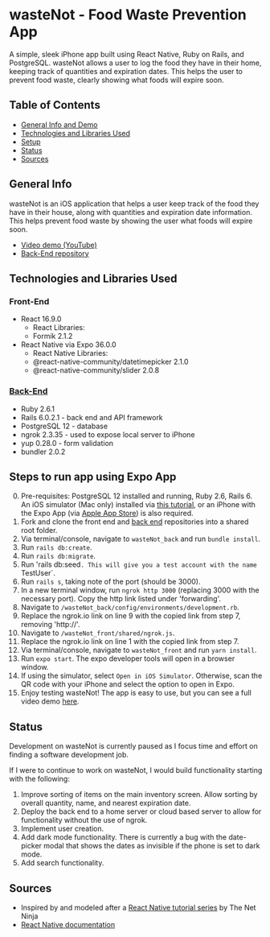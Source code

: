 # wasteNot - Food Waste Prevention App

A simple, sleek iPhone app built using React Native, Ruby on Rails, and PostgreSQL. wasteNot allows a user to log the food they have in their home, keeping track of quantities and expiration dates. This helps the user to prevent food waste, clearly showing what foods will expire soon.

## Table of Contents
* [General Info and Demo](#general-info)
* [Technologies and Libraries Used](#technologies-and-libraries-used)
* [Setup](#setup)
* [Status](#status)
* [Sources](#sources)

## General Info

wasteNot is an iOS application that helps a user keep track of the food they have in their house, along with quantities and expiration date information. This helps prevent food waste by showing the user what foods will expire soon.

* [Video demo (YouTube)](https://www.youtube.com/watch?v=CMciJQn_SA4&feature=youtu.be)
* [Back-End repository](https://github.com/kenave/wasteNot_back)

## Technologies and Libraries Used

### Front-End
* React 16.9.0
  * React Libraries:
  * Formik 2.1.2
* React Native via Expo 36.0.0
  * React Native Libraries:
  * @react-native-community/datetimepicker 2.1.0
  * @react-native-community/slider 2.0.8

### [Back-End](https://github.com/kenave/wasteNot_back)
* Ruby 2.6.1
* Rails 6.0.2.1 - back end and API framework
* PostgreSQL 12 - database
* ngrok 2.3.35 - used to expose local server to iPhone
* yup 0.28.0 - form validation
* bundler 2.0.2

## Steps to run app using Expo App

0. Pre-requisites: PostgreSQL 12 installed and running, Ruby 2.6, Rails 6. An iOS simulator (Mac only) installed via [this tutorial](https://docs.expo.io/workflow/ios-simulator/), or an iPhone with the Expo App (via [Apple App Store](https://apps.apple.com/us/app/expo-client/id982107779)) is also required.
1. Fork and clone the front end and [back end](https://github.com/kenave/wasteNot_back) repositories into a shared root folder.
2. Via terminal/console, navigate to `wasteNot_back` and run `bundle install`.
3. Run `rails db:create`.
4. Run `rails db:migrate`.
5. Run 'rails db:seed`. This will give you a test account with the name `TestUser`.
6. Run `rails s`, taking note of the port (should be 3000).
7. In a new terminal window, run `ngrok http 3000` (replacing 3000 with the necessary port). Copy the http link listed under 'forwarding'.
8. Navigate to `/wasteNot_back/config/environments/development.rb`.
9. Replace the ngrok.io link on line 9 with the copied link from step 7, removing 'http://'.
10. Navigate to `/wasteNot_front/shared/ngrok.js`.
11. Replace the ngrok.io link on line 1 with the copied link from step 7.
12. Via terminal/console, navigate to `wasteNot_front` and run `yarn install`.
13. Run `expo start`. The expo developer tools will open in a browser window.
14. If using the simulator, select `Open in iOS Simulator`. Otherwise, scan the QR code with your iPhone and select the option to open in Expo.
15. Enjoy testing wasteNot! The app is easy to use, but you can see a full video demo [here](https://www.youtube.com/watch?v=CMciJQn_SA4&feature=youtu.be).

## Status

Development on wasteNot is currently paused as I focus time and effort on finding a software development job.

If I were to continue to work on wasteNot, I would build functionality starting with the following:
1. Improve sorting of items on the main inventory screen. Allow sorting by overall quantity, name, and nearest expiration date.
2. Deploy the back end to a home server or cloud based server to allow for functionality without the use of ngrok.
3. Implement user creation.
3. Add dark mode functionality. There is currently a bug with the date-picker modal that shows the dates as invisible if the phone is set to dark mode.
4. Add search functionality.

## Sources
* Inspired by and modeled after a [React Native tutorial series](https://www.youtube.com/playlist?list=PL4cUxeGkcC9ixPU-QkScoRBVxtPPzVjrQ) by The Net Ninja
* [React Native documentation](https://reactnative.dev/docs/getting-started)
